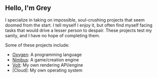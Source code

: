 ## Hello, I'm Grey

I specialize in taking on impossible, soul-crushing projects that seem doomed from the start.
I tell myself I enjoy it, but often find myself facing tasks that would drive a lesser person to despair.
These projects test my sanity, and I have no hope of completing them.

Some of these projects include:
- [Oxygen](https://github.com/grey-cmd/Oxygen): A programming language
- [Nimbus](https://github.com/grey-cmd/Nimbus): A game/creation engine
- [Volt](https://github.com/grey-cmd/Volt): My own rendering API/engine
- [Cloud]: My own operating system
